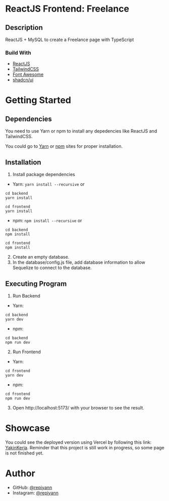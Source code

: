 # ReactJS Frontend: Freelance

## Description

ReactJS + MySQL to create a Freelance page with TypeScript

### Build With

- [ReactJS](https://react.dev/)
- [TailwindCSS](https://tailwindcss.com/)
- [Font Awesome](https://fontawesome.com/)
- [shadcn/ui](https://ui.shadcn.com/)

# Getting Started

## Dependencies

You need to use Yarn or npm to install any depedencies like ReactJS and TailwindCSS.

You could go to [Yarn](https://yarnpkg.com/) or [npm](https://www.npmjs.com/) sites for proper installation.

## Installation

1. Install package dependencies

- Yarn: `yarn install --recursive` or

```
cd backend
yarn install
```

```
cd frontend
yarn install
```

- npm: `npm install --recursive` or

```
cd backend
npm install
```

```
cd frontend
npm install
```

2. Create an empty database.
3. In the database/config.js file, add database information to allow Sequelize to connect to the database.

## Executing Program

1. Run Backend

- Yarn:

```
cd backend
yarn dev
```

- npm:

```
cd backend
npm run dev
```

2. Run Frontend

- Yarn:

```
cd frontend
yarn dev
```

- npm:

```
cd frontend
npm run dev
```

3. Open http://localhost:5173/ with your browser to see the result.

# Showcase

You could see the deployed version using Vercel by following this link: [YakinKerja](https://freelance-lake.vercel.app/).
Reminder that this project is still work in progress, so some page is not finished yet.

# Author

- GitHub: [@repiyann](https://github.com/repiyann)
- Instagram: [@repiyann](https://instagram.com/repiyann)
